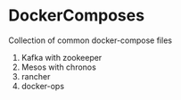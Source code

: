 # DockerComposes
Collection of common docker-compose files

1. Kafka with zookeeper
2. Mesos with chronos
3. rancher
4. docker-ops
